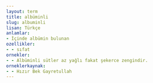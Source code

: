 ```yaml
---
layout: term
title: albüminli
slug: albuminli
lisan: Türkçe
anlamlar:
- İçinde albümin bulunan
ozellikler:
- - sıfat
ornekler:
- - Albüminli sütler az yağlı fakat şekerce zengindir.
orneklerkaynak:
- - Hızır Bek Gayretullah
---
```

